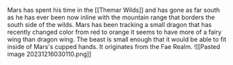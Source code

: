 Mars has spent his time in the [[Themar Wilds]] and has gone as far south as he has ever been now inline with the mountain range that borders the south side of the wilds. Mars has been tracking a small dragon that has recently changed color from red to orange it seems to have more of a fairy wing than dragon wing. The beast is small enough that it would be able to fit inside of Mars's cupped hands. It originates from the Fae Realm.
![[Pasted image 20231216030110.png]]
